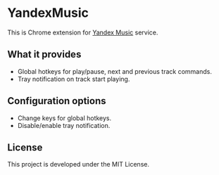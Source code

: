 # YandexMusic

This is Chrome extension for [Yandex Music](https://music.yandex.ru) service.

## What it provides

- Global hotkeys for play/pause, next and previous track commands.
- Tray notification on track start playing.

## Configuration options

- Change keys for global hotkeys.
- Disable/enable tray notification.

## License

This project is developed under the MIT License.
